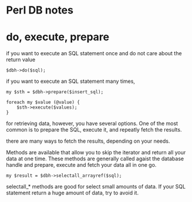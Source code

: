 Perl DB notes
===========

# do, execute, prepare

if you want to execute an SQL statement once and do not care about the return value

```{perl}
$dbh->do($sql);
```

if you want to execute an SQL statement many times,

```{perl}
my $sth = $dbh->prepare($insert_sql);

foreach my $value (@value) {
    $sth->execute($values);
}

```

for retrieving data, however, you have several options. One of the most
common is to prepare the SQL, execute it, and repeatly fetch the results.

there are many ways to fetch the results, depending on your needs.

Methods are available that allow you to skip the iterator and return all your data at one time. These methods are generally called agaist the database handle and prepare, execute and fetch your data all in one go.

```{perl}
my $result = $dbh->selectall_arrayref($sql);
```
selectall_* methods are good for select small amounts of data. If your SQL statement return a huge amount of data, try to avoid it.

